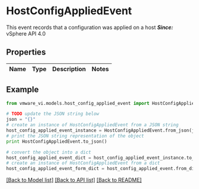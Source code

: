 # HostConfigAppliedEvent

This event records that a configuration was applied on a host  ***Since:*** vSphere API 4.0 

## Properties
Name | Type | Description | Notes
------------ | ------------- | ------------- | -------------

## Example

```python
from vmware_vi.models.host_config_applied_event import HostConfigAppliedEvent

# TODO update the JSON string below
json = "{}"
# create an instance of HostConfigAppliedEvent from a JSON string
host_config_applied_event_instance = HostConfigAppliedEvent.from_json(json)
# print the JSON string representation of the object
print HostConfigAppliedEvent.to_json()

# convert the object into a dict
host_config_applied_event_dict = host_config_applied_event_instance.to_dict()
# create an instance of HostConfigAppliedEvent from a dict
host_config_applied_event_form_dict = host_config_applied_event.from_dict(host_config_applied_event_dict)
```
[[Back to Model list]](../README.md#documentation-for-models) [[Back to API list]](../README.md#documentation-for-api-endpoints) [[Back to README]](../README.md)


